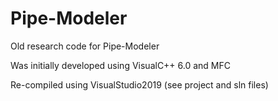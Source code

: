 # Pipe-Modeler
Old research code for Pipe-Modeler

Was initially developed using VisualC++ 6.0 and MFC

Re-compiled using VisualStudio2019 (see project and sln files)

